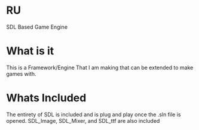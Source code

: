 # RU
SDL Based Game Engine

# What is it
This is a Framework/Engine That I am making that can be extended to make games with.

# Whats Included
The entirety of SDL is included and is plug and play once the .sln file is opened. 
SDL_Image, SDL_Mixer, and SDL_ttf are also included
